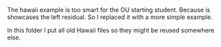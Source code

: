 The hawaii example is too smart for the OU starting student. Because is showcases the left residual. 
So I replaced it with a more simple example. 

In this folder I put all old Hawaii files so they might be reused somewhere else.